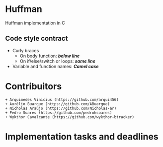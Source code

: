 # Huffman
Huffman implementation in C

## Code style contract
+ Curly braces
	+ On body function: ***below line***
	+ On if/else/switch or loops: ***same line*** 
+ Variable and function names: ***Camel case***

# Contribuitors
	+ Arquimedes Vinicius (https://github.com/arqui456)
	+ Aurélio Buarque (https://github.com/ABuarque) 
	+ Nicholas Araújo (https://github.com/Nicholas-ar)
	+ Pedro Soares (https://github.com/pedrohsoares)
	+ Wykthor Cavalcante (https://github.com/wykthor-btracker)

# Implementation tasks and deadlines

